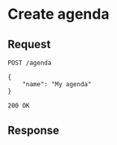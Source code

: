 # Create agenda

## Request

```
POST /agenda
```

```
{
    "name": "My agenda"
}
```

```
200 OK
```

## Response
